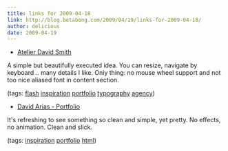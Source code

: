 ```yaml
---
title: links for 2009-04-18
link: http://blog.betabong.com/2009/04/19/links-for-2009-04-18/
author: delicious
date: 2009-04-19
---
```



* [Atelier David Smith](http://atelier.ie/)

A simple but beautifully executed idea. You can resize, navigate by keyboard .. many details I like. Only thing: no mouse wheel support and not too nice aliased font in content section.

(tags: [flash](http://delicious.com/sok/flash) [inspiration](http://delicious.com/sok/inspiration) [portfolio](http://delicious.com/sok/portfolio) [typography](http://delicious.com/sok/typography) [agency](http://delicious.com/sok/agency))

  * [David Arias - Portfolio](http://www.arias.ca/)

It's refreshing to see something so clean and simple, yet pretty. No effects, no animation. Clean and slick.

(tags: [inspiration](http://delicious.com/sok/inspiration) [portfolio](http://delicious.com/sok/portfolio) [html](http://delicious.com/sok/html))
